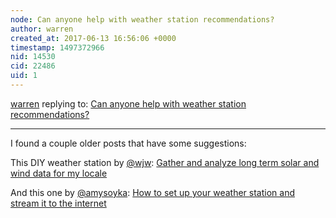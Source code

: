 ```yaml
---
node: Can anyone help with weather station recommendations?
author: warren
created_at: 2017-06-13 16:56:06 +0000
timestamp: 1497372966
nid: 14530
cid: 22486
uid: 1
---
```




[warren](../profile/warren) replying to: [Can anyone help with weather station recommendations?](../notes/stevie/06-13-2017/can-anyone-help-with-weather-station-recommendations)

----
I found a couple older posts that have some suggestions:

This DIY weather station by [@wjw](/profile/wjw): [Gather and analyze long term solar and wind data for my locale
](https://publiclab.org/notes/wjw/01-25-2016/gather-and-analyze-long-term-solar-and-wind-data-for-my-locale)

And this one by [@amysoyka](/profile/amysoyka): [How to set up your weather station and stream it to the internet](https://publiclab.org/notes/amysoyka/06-20-2014/how-to-set-up-your-weather-station-and-stream-it-to-the-internet)